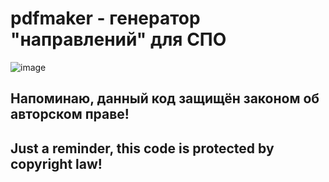 # pdfmaker - генератор "направлений" для СПО

![image](https://user-images.githubusercontent.com/55258939/157238778-cf96349e-5513-4691-b9f7-75de112d129d.png)
## Напоминаю, данный код защищён законом об авторском праве!
## Just a reminder, this code is protected by copyright law!
